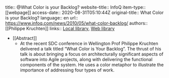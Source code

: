 title:: @What Color is your Backlog?
website-title:: InfoQ
item-type:: [[webpage]]
access-date:: 2020-08-31T05:10:44Z
original-title:: What Color is your Backlog?
language:: en
url:: https://www.infoq.com/news/2010/05/what-color-backlog/
authors:: [[Philippe Kruchten]]
links:: [Local library](zotero://select/library/items/I44HSZ9Y), [Web library](https://www.zotero.org/users/6520516/items/I44HSZ9Y)

- [[Abstract]]
	- At the recent SDC conference in Wellington Prof Philippe Kruchten delivered a talk titled “What Color is Your Backlog”. The thrust of his talk is about bringing a focus on architecturally significant aspects of software into Agile projects, along with delivering the functional components of the system.  He uses a color metaphor to illustrate the importance of addressing four types of work.